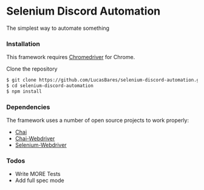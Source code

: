 # Selenium Discord Automation

The simplest way to automate something

### Installation

This framework requires [Chromedriver](https://chromedriver.chromium.org/downloads) for Chrome.

Clone the repository
```sh
$ git clone https://github.com/LucasBares/selenium-discord-automation.git
$ cd selenium-discord-automation
$ npm install
```


### Dependencies


The framework uses a number of open source projects to work properly:

* [Chai](https://www.npmjs.com/package/chai)
* [Chai-Webdriver](https://www.npmjs.com/package/chai-webdriver) 
* [Selenium-Webdriver](www.npmjs.com/package/selenium-webdriver)


### Todos

 - Write MORE Tests
 - Add full spec mode
